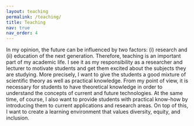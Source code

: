 ```yaml
---
layout: teaching
permalink: /teaching/
title: Teaching
nav: true
nav_order: 4
---
```


In my opinion, the future can be influenced by two factors: (i) research and (ii) education of the next generation. Therefore, teaching is an important part of my academic life. I see it as my responsibility as a researcher and lecturer to motivate students and get them excited about the subjects they are studying. More precisely, I want to give the students a good mixture of scientific theory as well as practical knowledge. From my point of view, it is necessary for students to have theoretical knowledge in order to understand the concepts of current and future technologies. At the same time, of course, I also want to provide students with practical know-how by introducing them to current applications and research areas. On top of this, I want to create a learning environment that values diversity, equity, and inclusion.
